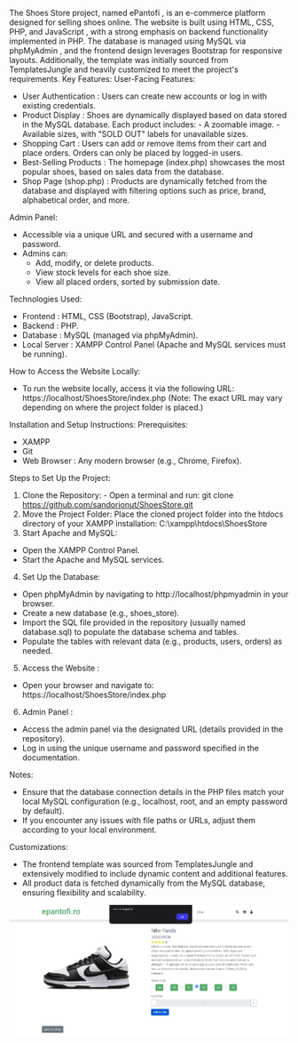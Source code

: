 The Shoes Store  project, named ePantofi , is an e-commerce platform designed for selling shoes online. The website is built using HTML, CSS, PHP, and JavaScript , with a strong emphasis on backend functionality implemented in PHP. The database is managed using MySQL  via phpMyAdmin , and the frontend design leverages Bootstrap  for responsive layouts. Additionally, the template was initially sourced from TemplatesJungle  and heavily customized to meet the project's requirements. 
Key Features: 
User-Facing Features: 
- User Authentication : Users can create new accounts or log in with existing credentials.
- Product Display : Shoes are dynamically displayed based on data stored in the MySQL database. Each product includes: 
       - A zoomable image.
       - Available sizes, with "SOLD OUT" labels for unavailable sizes.
- Shopping Cart : Users can add or remove items from their cart and place orders. Orders can only be placed by logged-in users.
- Best-Selling Products : The homepage (index.php) showcases the most popular shoes, based on sales data from the database.
- Shop Page (shop.php) : Products are dynamically fetched from the database and displayed with filtering options such as price, brand, alphabetical order, and more.
     
Admin Panel: 
- Accessible via a unique URL and secured with a username and password.
- Admins can:
  * Add, modify, or delete products.
  * View stock levels for each shoe size.
  * View all placed orders, sorted by submission date.
         
Technologies Used: 
- Frontend : HTML, CSS (Bootstrap), JavaScript.
- Backend : PHP.
- Database : MySQL (managed via phpMyAdmin).
- Local Server : XAMPP Control Panel (Apache and MySQL services must be running).
  
How to Access the Website Locally:
- To run the website locally, access it via the following URL: https://localhost/ShoesStore/index.php (Note: The exact URL may vary depending on where the project folder is placed.)

Installation and Setup Instructions:
Prerequisites:
- XAMPP
- Git
- Web Browser : Any modern browser (e.g., Chrome, Firefox).
     
Steps to Set Up the Project: 
1. Clone the Repository: - Open a terminal and run: git clone https://github.com/sandorionut/ShoesStore.git
2. Move the Project Folder: Place the cloned project folder into the htdocs directory of your XAMPP installation: C:\xampp\htdocs\ShoesStore
3. Start Apache and MySQL: 
- Open the XAMPP Control Panel.
- Start the Apache  and MySQL  services.
4. Set Up the Database: 
- Open phpMyAdmin by navigating to http://localhost/phpmyadmin in your browser.
- Create a new database (e.g., shoes_store).
- Import the SQL file provided in the repository (usually named database.sql) to populate the database schema and tables.
- Populate the tables with relevant data (e.g., products, users, orders) as needed.
5. Access the Website :
- Open your browser and navigate to: https://localhost/ShoesStore/index.php
6. Admin Panel : 
- Access the admin panel via the designated URL (details provided in the repository).
- Log in using the unique username and password specified in the documentation.

Notes:
- Ensure that the database connection details in the PHP files match your local MySQL configuration (e.g., localhost, root, and an empty password by default).
- If you encounter any issues with file paths or URLs, adjust them according to your local environment.
     
Customizations: 
- The frontend template was sourced from TemplatesJungle  and extensively modified to include dynamic content and additional features.
- All product data is fetched dynamically from the MySQL database, ensuring flexibility and scalability.

![Shoes Store Screenshot](siteImage.png)
     
     
        
